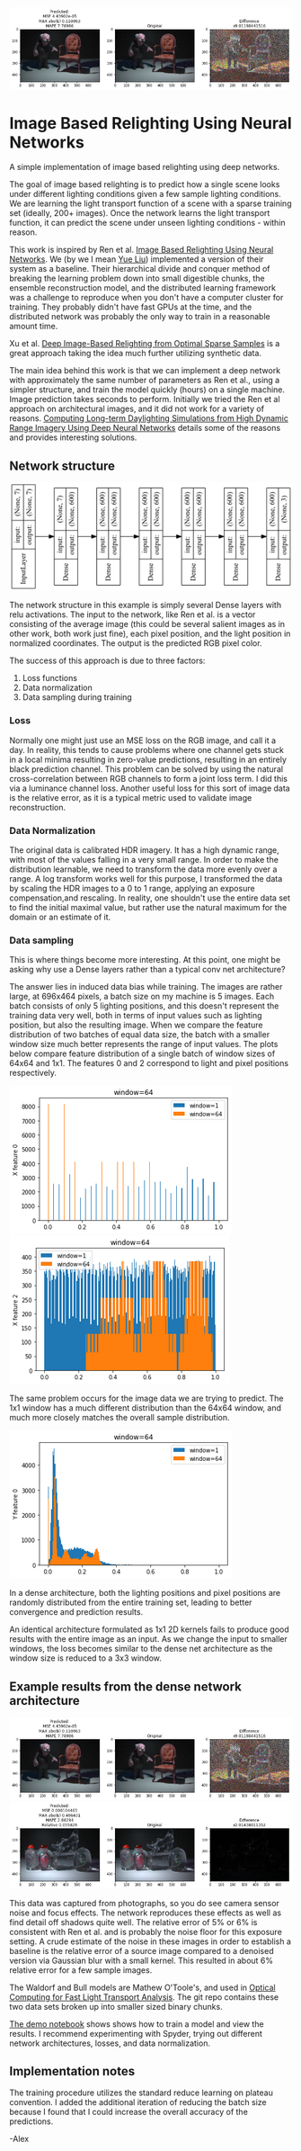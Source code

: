 <img style="float: center;" src=./documents/waldorf_example.png>

# Image Based Relighting Using Neural Networks

A simple implementation of image based relighting using deep networks.

The goal of image based relighting is to predict how a single scene looks under different lighting conditions given a few sample lighting conditions. We are learning the light transport function of a scene with a sparse training set (ideally, 200+ images).  Once the network learns the light transport function, it can predict the scene under unseen lighting conditions - within reason.

This work is inspired by Ren et al. [Image Based Relighting Using Neural Networks](https://www.microsoft.com/en-us/research/video/image-based-relighting-using-neural-networks-2/).  We (by we I mean [Yue Liu](https://github.com/yueAUW/neural-daylighting)) implemented a version of their system as a baseline. Their hierarchical divide and conquer method of breaking the learning problem down into small digestible chunks, the ensemble reconstruction model, and the distributed learning framework was a challenge to reproduce when you don't have a computer cluster for training.  They probably didn't have fast GPUs at the time, and the distributed network was probably the only way to train in a reasonable amount time.

Xu et al. [Deep Image-Based Relighting from Optimal Sparse Samples](https://dl.acm.org/citation.cfm?doid=3197517.3201313) is a great approach taking the idea much further utilizing synthetic data.

The main idea behind this work is that we can implement a deep network with approximately the same number of parameters as Ren et al., using a simpler structure, and train the model quickly (hours) on a single machine.  Image prediction takes seconds to perform. Initially we tried the Ren et al approach on architectural images, and it did not work for a variety of reasons. [Computing Long-term Daylighting Simulations from High Dynamic Range Imagery Using Deep Neural Networks](https://www.ashrae.org/File%20Library/Conferences/Specialty%20Conferences/2018%20Building%20Performance%20Analysis%20Conference%20and%20SimBuild/Papers/C018.pdf) 
details some of the reasons and provides interesting solutions.

## Network structure
<img style="float: center;" src=./documents/network_structure.png>

The network structure in this example is simply several Dense layers with relu activations.  The input to the network, like Ren et al. is a vector consisting of the average image (this could be several salient images as in other work, both work just fine), each pixel position, and the light position in normalized coordinates.  The output is the predicted RGB pixel color.

The success of this approach is due to three factors: 

1. Loss functions
2. Data normalization
3. Data sampling during training  

### Loss

Normally one might just use an MSE loss on the RGB image, and call it a day.  In reality, this tends to cause problems where one channel gets stuck in a local minima resulting in zero-value predictions, resulting in an entirely black prediction channel.  This problem can be solved by using the natural cross-correlation between RGB channels to form a joint loss term.  I did this via a luminance channel loss. Another useful loss for this sort of image data is the relative error, as it is a typical metric used to validate image reconstruction. 

### Data Normalization

The original data is calibrated HDR imagery. It has a high dynamic range, with most of the values falling in a very small range.  In order to make the distribution learnable, we need to transform the data more evenly over a range.  A log transform works well for this purpose, I transformed the data by scaling the HDR images to a 0 to 1 range, applying an exposure compensation,and rescaling.  In reality, one shouldn't use the entire data set to find the initial maximal value, but rather use the natural maximum for the domain or an estimate of it. 

### Data sampling

This is where things become more interesting. At this point, one might be asking why use a Dense layers rather than a typical conv net architecture?

The answer lies in induced data bias while training.  The images are rather large, at 696x464 pixels, a batch size on my machine is 5 images.  Each batch consists of only 5 lighting positions, and this doesn't represent the training data very well, both in terms of input values such as lighting position, but also the resulting image.  When we compare the feature distribution of two batches of equal data size, the batch with a smaller window size much better represents the range of input values.  The plots below compare feature distribution of a single batch of window sizes of 64x64 and 1x1. The features 0 and 2 correspond to light and pixel positions respectively.

<img style="float: center;" src=./documents/features_0_per_batch.png>
<img style="float: center;" src=./documents/features_2_per_batch.png>

The same problem occurs for the image data we are trying to predict. The 1x1 window has a much different distribution than the 64x64 window, and much more closely matches the overall sample distribution.

<img style="float: center;" src=./documents/yfeatures_0_per_batch.png>


In a dense architecture, both the lighting positions and pixel positions are randomly distributed from the entire training set, leading to better convergence and prediction results.

An identical architecture formulated as 1x1 2D kernels fails to produce good results with the entire image as an input.  As we change the input to smaller windows, the loss becomes similar to the dense net architecture as the window size is reduced to a 3x3 window.  




## Example results from the dense network architecture

<img style="float: center;" src=./documents/waldorf_example.png>

<img style="float: center;" src=./documents/bull_example.png>

This data was captured from photographs, so you do see camera sensor noise and focus effects.  The network reproduces these effects as well as find detail off shadows quite well.  The relative error of 5% or 6% is consistent with Ren et al. and is probably the noise floor for this exposure setting.  A crude estimate of the noise in these images in order to establish a baseline is the relative error of a source image compared to a denoised version via Gaussian blur with a small kernel.  This resulted in about 6% relative error for a few sample images. 

The Waldorf and Bull models are Mathew O'Toole's, and used in [Optical Computing for Fast Light Transport Analysis](http://www.cs.cmu.edu/~motoole2/opticalcomputing.html).  The git repo contains these two data sets broken up into smaller sized binary chunks.

[The demo notebook](demo.ipynb") shows shows how to train a model and view the results.  I recommend experimenting with Spyder, trying out different network architectures, losses, and data normalization.

## Implementation notes

The training procedure utilizes the standard reduce learning on plateau convention.  I added the additional iteration of reducing the batch size because I found that I could increase the overall accuracy of the predictions. 

-Alex


